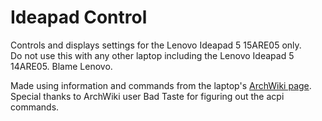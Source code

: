 # Ideapad Control
Controls and displays settings for the Lenovo Ideapad 5 15ARE05 only.  
Do not use this with any other laptop including the Lenovo Ideapad 5 14ARE05. Blame Lenovo.   

Made using information and commands from the laptop's [ArchWiki page](https://wiki.archlinux.org/index.php/Lenovo_IdeaPad_5_15are05).  
Special thanks to ArchWiki user Bad Taste for figuring out the acpi commands.
